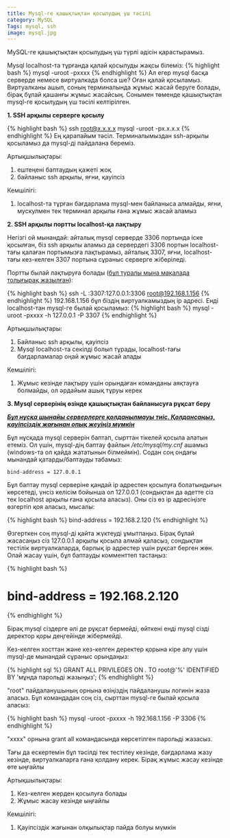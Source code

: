 ```yaml
---
title: Mysql-ге қашықтықтан қосылудың үш тәсілі
category: MySQL
Tags: mysql, ssh
image: mysql.jpg
---
```


MySQL-ге қашықтықтан қосылудың үш түрлі әдісін қарастырамыз.


Mysql localhost-та тұрғанда қалай қосылуды жақсы білеміз:
{% highlight bash %}
mysql -uroot -pxxxx
{% endhighlight %}
Ал егер mysql басқа серверде немесе виртуалкада болса ше? Оған қалай қосыламыз. Виртуалканы ашып, соның терминалында жұмыс жасай беруге болады, бірақ бұлай қашанғы жұмыс жасайсың. Сонымен төменде қашықтықтан mysql-ге қосылудың үш тәсілі келтірілген.

**1. SSH арқылы серверге қосылу**

{% highlight bash %}
ssh root@x.x.x.x
mysql -uroot -px.x.x.x
{% endhighlight %}
Ең қарапайым тәсіл. Терминалымыздан ssh-арқылы қосыламыз да mysql-ді пайдалана береміз.

Артықшылықтары:

1. ештеңені баптаудың қажеті жоқ
2. байланыс ssh арқылы, яғни, қауіпсіз

Кемшілігі:

1. localhost-та тұрған бағдарлама mysql-мен байланыса алмайды, яғни, мускулмен тек терминал арқылы ғана жұмыс жасай аламыз


**2. SSH арқылы портты localhost-қа лақтыру**

Негізгі ой мынандай: айталық mysql серверде 3306 портында іске қосылған, біз ssh арқылы аламыз да сервердегі 
3306 портын localhost-тағы қалаған портымызға лақтырамыз, айталық 3307, яғни, localhost-тағы кез-келген 3307 
портына сұраныс серверге жіберіледі.

Портты былай лақтыруға болады ([бұл туралы мына мақалада толығырақ жазылған](/linux/2014/07/11/ssh.html)):

{% highlight bash %}
ssh -L :3307:127.0.0.1:3306 root@192.168.1.156
{% endhighlight %}
192.168.1.156 бұл біздің виртуалкамыздың ip адресі. Енді localhost-тан mysql-ге былай қосыламыз:
{% highlight bash %}
mysql -uroot -pxxxx -h 127.0.0.1 -P 3307
{% endhighlight %}

Артықшылықтары:

1. Байланыс ssh арқылы, қауіпсіз
2. Mysql localhost-та секілді болып тұрады, localhost-тағы бағдарламалар оңай жұмыс жасай алады

Кемшілігі:

1. Жұмыс кезінде лақтыру үшін орындаған команданы аяқтауға болмайды, ол әрдайым ашық тұруы керек


**3. Mysql серверінің өзінде қашықтықтан байланысуға рұқсат беру**

**<u><i>Бұл нұсқа шынайы серверлерге қолданылмауы тиіс. Қолдансаңыз, қауіпсіздік жағынан опық жеуіңіз мүмкін</i></u>**

Бұл нұсқада mysql серверін баптап, сырттан тікелей қосыла алатын етеміз. Ол үшін, mysql-дің баптау файлын <i>/etc/mysql/my.cnf</i> ашамыз (windows-та ол қайда жататынын білмеймін). Содан соң ондағы мынандай қатарды/баптауды табамыз:

    bind-address = 127.0.0.1

Бұл баптау mysql серверіне қандай ip адрестен қосылуға болатындығын көрсетеді, үнсіз келісім бойынша ол 127.0.0.1 (сондықтан да әдетте сіз тек localhost арқылы ғана қосыла аласыз). Оны сіз өз ip адресіңізге өзгертіп қоя аласыз, мысалы:

{% highlight bash %}
bind-address = 192.168.2.120
{% endhighlight %}

Өзгерткен соң mysql-ді қайта жүктеуді ұмытпаңыз. Бірақ бұлай жасасаңыз сіз 127.0.0.1 арқылы қосыла алмай қаласыз, сондықтан тестілік виртуалкаларда, барлық ip адрестер үшін рұқсат берген жөн. Олай жасау үшін, бұл баптауды комменттеп тастаңыз:

{% highlight bash %}
# bind-address = 192.168.2.120
{% endhighlight %}

Бірақ mysql сіздерге әлі де рұқсат бермейді, өйткені енді mysql сізді деректор қоры деңгейінде жібермейді.

Кез-келген хосттан және кез-келген деректер қорына кіре алу үшін mysql-де мынандай сұраныс орындаңыз:

{% highlight sql %}
GRANT ALL PRIVILEGES ON *.* TO root@'%' IDENTIFIED BY 'мұнда парольді жазыңыз';
{% endhighlight %}

"root" пайдаланушының орнына өзіңіздің пайдаланушы логинін жаза аласыз. Бұл командадан соң сіз, сырттан mysql-ге былай қосыла аласыз:

{% highlight bash %}
mysql -uroot -pxxxx -h 192.168.1.156 -P 3306
{% endhighlight %}


"xxxx" орнына grant all командасында көрсетілген парольді жазасыз.

Тағы да ескертемін бұл тәсілді тек тестілеу кезінде, бағдарлама жазу кезінде, виртуалкаларға ғана қолдану керек. Бірақ жұмыс жасау кезінде өте ыңғайлы

Артықшылықтары:

1. Кез-келген жерден қосылуға болады
2. Жұмыс жасау кезінде ыңғайлы

Кемшілігі:

1. Қауіпсіздік жағынан олқылықтар пайда болуы мүмкін
